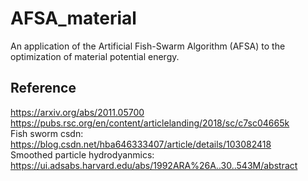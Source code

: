 # AFSA_material
An application of the Artificial Fish-Swarm Algorithm (AFSA) to the optimization of material potential energy.

## Reference
https://arxiv.org/abs/2011.05700 <br />
https://pubs.rsc.org/en/content/articlelanding/2018/sc/c7sc04665k <br />
Fish sworm csdn: https://blog.csdn.net/hba646333407/article/details/103082418 <br />
Smoothed particle hydrodyanmics: https://ui.adsabs.harvard.edu/abs/1992ARA%26A..30..543M/abstract

